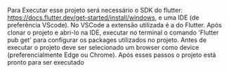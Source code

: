 Para Executar esse projeto será necessário o SDK do flutter: https://docs.flutter.dev/get-started/install/windows, e uma IDE
(de preferência VScode).
No VSCode a extensão utilizada é a do Flutter. Após clonar o projeto e abri-lo na IDE, executar no terminal o comando 'Flutter pub get'
para configurar os packages utilizados no projeto.
Antes de executar o projeto deve ser selecionado um browser como device (preferencialmente Edge ou Chrome).
Após esses passos o projeto está pronto para ser executado
